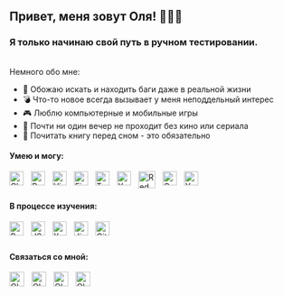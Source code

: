 ## Привет, меня зовут Оля! 🙋🏻‍♀️

### Я только начинаю свой путь в ручном тестировании.

<br />
Немного обо мне:

- 👾 Обожаю искать и находить баги даже в реальной жизни
- 💣 Что-то новое всегда вызывает у меня неподдельный интерес
- 🎮 Люблю компьютерные и мобильные игры
- 🎥 Почти ни один вечер не проходит без кино или сериала
- 🔮 Почитать книгу перед сном - это обязательно

#### Умею и могу:

<img align="left" src="https://ishopapps.ru/images/1579001830.jpg" alt="Charles" height="25" style="padding-right:10px"/>
<img align="left" src="https://cloudconfusing.com/wp-content/uploads/2018/11/logo-mark.png" alt="Postman" height="25" style="padding-right:10px"/>
<img align="left" src="https://cdn.jsdelivr.net/gh/devicons/devicon/icons/vscode/vscode-original.svg" alt="Visual Studio Code" height="25" style="padding-right:10px"/>
<img align="left" src="https://cdn.jsdelivr.net/gh/devicons/devicon/icons/figma/figma-original.svg" alt="Figma" height="25" style="padding-right:10px"/>
<img align="left" src="https://cdn.worldvectorlogo.com/logos/trello.svg" alt="Trello" height="25" style="padding-right:10px"/>
<img align="left" src="https://play-lh.googleusercontent.com/KZm13A9hODTQg58glu3a2kOE4Lwz5gyH-sNMuHmgZ1BBbxR0V65u1RdDreX_as5g0bk=s360" alt="Yandex Tracker" height="25" style="padding-right:10px"/>
<img align="left" src="https://essencesolusoft.com/assets/service_menus/redmine.svg" alt="Redmine" height="30" style="padding-right:10px"/>
<img align="left" src="https://backstage.io/img/ga-icon.png" alt="Google Analytics" height="25" style="padding-right:10px"/>
<img align="left" src="https://freesoft.ru/storage/images/203/2029/202882/202882_normal.png" alt="Yandex Metrika" height="25" style="padding-right:10px"/>

<br />
<br />

#### В процессе изучения:

<img align="left" src="https://cdn.jsdelivr.net/gh/devicons/devicon/icons/postgresql/postgresql-original.svg" alt="PostgreSQL" height="25" style="padding-right:10px"/>
<img align="left" src="https://i.pinimg.com/originals/f3/96/06/f39606dba59e89f944a90489912a24bb.png" alt="JSON" height="25" style="padding-right:10px"/>
<img align="left" src="https://cdn4.iconfinder.com/data/icons/file-formats-6-1/199/Untitled-54-512.png" alt="XML" height="25" style="padding-right:10px"/>
<img align="left" src="https://cdn.jsdelivr.net/gh/devicons/devicon/icons/jira/jira-original.svg" alt="Jira" height="25" style="padding-right:10px"/>
<img align="left" src="https://upload.wikimedia.org/wikipedia/commons/thumb/3/3f/Git_icon.svg/1200px-Git_icon.svg.png" alt="Git" height="25" style="padding-right:10px"/>
<br />
<br />

#### Связаться со мной:

[<img align="left" alt="Olga | LinkedIn" width="26px" style="padding-right:10px" src="https://www.svgrepo.com/show/349436/linkedin.svg" />][linkedin]
[<img align="left" alt="Olga | Instagram" width="26px" style="padding-right:10px" src="https://www.svgrepo.com/show/303145/instagram-2-1-logo.svg" />][instagram]
[<img align="left" alt="Olga | VK" width="26px" style="padding-right:10px" src="https://www.svgrepo.com/show/349554/vk.svg" />][vk]
[<img align="left" alt="Olga | Telegram" width="26px" style="padding-right:10px" src="https://www.svgrepo.com/show/349527/telegram.svg" />][tg]

[linkedin]: https://www.linkedin.com/in/olga-reshetova/
[instagram]: https://www.instagram.com/ollie_reshetova/
[vk]: https://vk.com/ollie_reshetova
[tg]: https://t.me/ollie_reshetova

